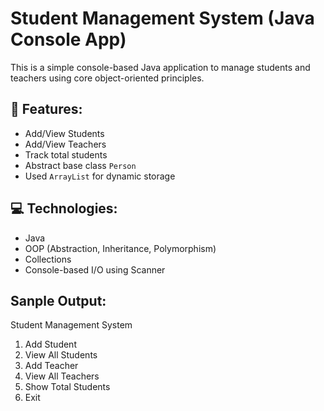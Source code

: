 
# Student Management System (Java Console App)

This is a simple console-based Java application to manage students and teachers using core object-oriented principles.

## 🔧 Features:
- Add/View Students
- Add/View Teachers
- Track total students
- Abstract base class `Person`
- Used `ArrayList` for dynamic storage

## 💻 Technologies:
- Java
- OOP (Abstraction, Inheritance, Polymorphism)
- Collections
- Console-based I/O using Scanner

## Sanple Output:
Student Management System
1. Add Student
2. View All Students
3. Add Teacher
4. View All Teachers
5. Show Total Students
6. Exit

